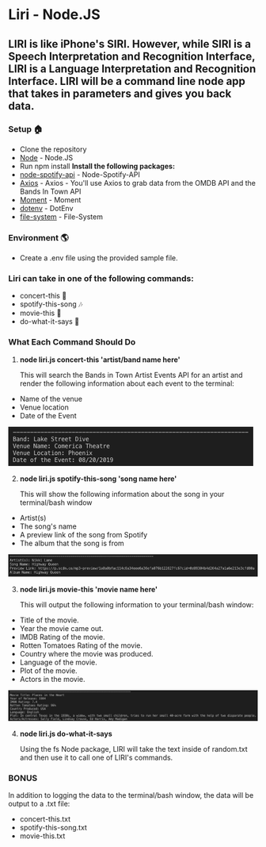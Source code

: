 # **Liri - Node.JS**

## LIRI is like iPhone's SIRI. However, while SIRI is a Speech Interpretation and Recognition Interface, LIRI is a Language Interpretation and Recognition Interface. LIRI will be a command line node app that takes in parameters and gives you back data.

### Setup :house:

- Clone the repository
- [Node](https://nodejs.org/en/) - Node.JS
- Run npm install
  **Install the following packages:**
- [node-spotify-api](https://www.npmjs.com/package/node-spotify-api) - Node-Spotify-API
- [Axios](https://www.npmjs.com/package/axios) - Axios - You'll use Axios to grab data from the OMDB API and the Bands In Town API
- [Moment](https://momentjs.com/) - Moment
- [dotenv](https://www.npmjs.com/package/dotenv) - DotEnv
- [file-system](https://www.npmjs.com/package/file-system) - File-System

### Environment :earth_americas:

- Create a .env file using the provided sample file.

### Liri can take in one of the following commands:

- concert-this :guitar:
- spotify-this-song :notes:
- movie-this :movie_camera:
- do-what-it-says :game_die:

### What Each Command Should Do

1. **node liri.js concert-this 'artist/band name here'**

   This will search the Bands in Town Artist Events API for an artist and render the following information about each event to the terminal:

- Name of the venue
- Venue location
- Date of the Event

![Concert-This](./images/concert-this.png)

2. **node liri.js spotify-this-song 'song name here'**

   This will show the following information about the song in your terminal/bash window

- Artist(s)
- The song's name
- A preview link of the song from Spotify
- The album that the song is from

![Spotify-This-Song](./images/spotify-this.png)

3. **node liri.js movie-this 'movie name here'**

   This will output the following information to your terminal/bash window:

- Title of the movie.
- Year the movie came out.
- IMDB Rating of the movie.
- Rotten Tomatoes Rating of the movie.
- Country where the movie was produced.
- Language of the movie.
- Plot of the movie.
- Actors in the movie.

![Movie-This](./images/movie-this.png)

4. **node liri.js do-what-it-says**

   Using the fs Node package, LIRI will take the text inside of random.txt and then use it to call one of LIRI's commands.

### **BONUS**

In addition to logging the data to the terminal/bash window, the data will be output to a .txt file:

- concert-this.txt
- spotify-this-song.txt
- movie-this.txt
